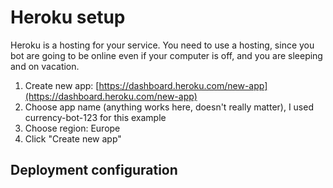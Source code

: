 # Heroku setup

Heroku is a hosting for your service. You need to use a hosting, since you bot are going to be online even if your computer is off, and you are sleeping and on vacation.

1. Create new app: [https://dashboard.heroku.com/new-app](https://dashboard.heroku.com/new-app)
2. Choose app name \(anything works here, doesn't really matter\), I used currency-bot-123 for this example 
3. Choose region: Europe
4. Click "Create new app"

## Deployment configuration




